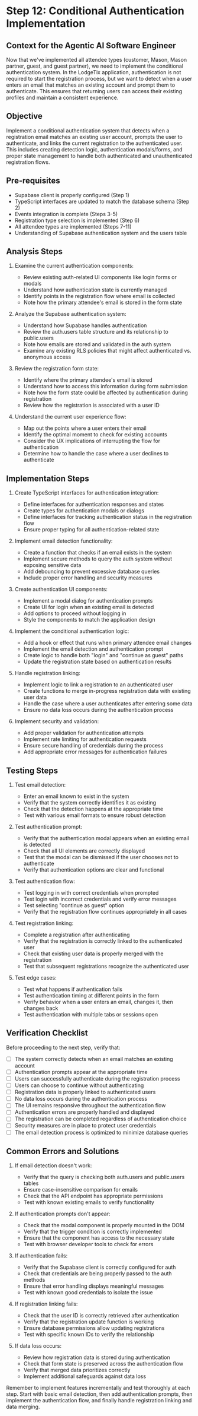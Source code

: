 # Step 12: Conditional Authentication Implementation

## Context for the Agentic AI Software Engineer
Now that we've implemented all attendee types (customer, Mason, Mason partner, guest, and guest partner), we need to implement the conditional authentication system. In the LodgeTix application, authentication is not required to start the registration process, but we want to detect when a user enters an email that matches an existing account and prompt them to authenticate. This ensures that returning users can access their existing profiles and maintain a consistent experience.

## Objective
Implement a conditional authentication system that detects when a registration email matches an existing user account, prompts the user to authenticate, and links the current registration to the authenticated user. This includes creating detection logic, authentication modals/forms, and proper state management to handle both authenticated and unauthenticated registration flows.

## Pre-requisites
- Supabase client is properly configured (Step 1)
- TypeScript interfaces are updated to match the database schema (Step 2)
- Events integration is complete (Steps 3-5)
- Registration type selection is implemented (Step 6)
- All attendee types are implemented (Steps 7-11)
- Understanding of Supabase authentication system and the users table

## Analysis Steps

1. Examine the current authentication components:
   - Review existing auth-related UI components like login forms or modals
   - Understand how authentication state is currently managed
   - Identify points in the registration flow where email is collected
   - Note how the primary attendee's email is stored in the form state

2. Analyze the Supabase authentication system:
   - Understand how Supabase handles authentication
   - Review the auth.users table structure and its relationship to public.users
   - Note how emails are stored and validated in the auth system
   - Examine any existing RLS policies that might affect authenticated vs. anonymous access

3. Review the registration form state:
   - Identify where the primary attendee's email is stored
   - Understand how to access this information during form submission
   - Note how the form state could be affected by authentication during registration
   - Review how the registration is associated with a user ID

4. Understand the current user experience flow:
   - Map out the points where a user enters their email
   - Identify the optimal moment to check for existing accounts
   - Consider the UX implications of interrupting the flow for authentication
   - Determine how to handle the case where a user declines to authenticate

## Implementation Steps

1. Create TypeScript interfaces for authentication integration:
   - Define interfaces for authentication responses and states
   - Create types for authentication modals or dialogs
   - Define interfaces for tracking authentication status in the registration flow
   - Ensure proper typing for all authentication-related state

2. Implement email detection functionality:
   - Create a function that checks if an email exists in the system
   - Implement secure methods to query the auth system without exposing sensitive data
   - Add debouncing to prevent excessive database queries
   - Include proper error handling and security measures

3. Create authentication UI components:
   - Implement a modal dialog for authentication prompts
   - Create UI for login when an existing email is detected
   - Add options to proceed without logging in
   - Style the components to match the application design

4. Implement the conditional authentication logic:
   - Add a hook or effect that runs when primary attendee email changes
   - Implement the email detection and authentication prompt
   - Create logic to handle both "login" and "continue as guest" paths
   - Update the registration state based on authentication results

5. Handle registration linking:
   - Implement logic to link a registration to an authenticated user
   - Create functions to merge in-progress registration data with existing user data
   - Handle the case where a user authenticates after entering some data
   - Ensure no data loss occurs during the authentication process

6. Implement security and validation:
   - Add proper validation for authentication attempts
   - Implement rate limiting for authentication requests
   - Ensure secure handling of credentials during the process
   - Add appropriate error messages for authentication failures

## Testing Steps

1. Test email detection:
   - Enter an email known to exist in the system
   - Verify that the system correctly identifies it as existing
   - Check that the detection happens at the appropriate time
   - Test with various email formats to ensure robust detection

2. Test authentication prompt:
   - Verify that the authentication modal appears when an existing email is detected
   - Check that all UI elements are correctly displayed
   - Test that the modal can be dismissed if the user chooses not to authenticate
   - Verify that authentication options are clear and functional

3. Test authentication flow:
   - Test logging in with correct credentials when prompted
   - Test login with incorrect credentials and verify error messages
   - Test selecting "continue as guest" option
   - Verify that the registration flow continues appropriately in all cases

4. Test registration linking:
   - Complete a registration after authenticating
   - Verify that the registration is correctly linked to the authenticated user
   - Check that existing user data is properly merged with the registration
   - Test that subsequent registrations recognize the authenticated user

5. Test edge cases:
   - Test what happens if authentication fails
   - Test authentication timing at different points in the form
   - Verify behavior when a user enters an email, changes it, then changes back
   - Test authentication with multiple tabs or sessions open

## Verification Checklist

Before proceeding to the next step, verify that:

- [ ] The system correctly detects when an email matches an existing account
- [ ] Authentication prompts appear at the appropriate time
- [ ] Users can successfully authenticate during the registration process
- [ ] Users can choose to continue without authenticating
- [ ] Registration data is properly linked to authenticated users
- [ ] No data loss occurs during the authentication process
- [ ] The UI remains responsive throughout the authentication flow
- [ ] Authentication errors are properly handled and displayed
- [ ] The registration can be completed regardless of authentication choice
- [ ] Security measures are in place to protect user credentials
- [ ] The email detection process is optimized to minimize database queries

## Common Errors and Solutions

1. If email detection doesn't work:
   - Verify that the query is checking both auth.users and public.users tables
   - Ensure case-insensitive comparison for emails
   - Check that the API endpoint has appropriate permissions
   - Test with known existing emails to verify functionality

2. If authentication prompts don't appear:
   - Check that the modal component is properly mounted in the DOM
   - Verify that the trigger condition is correctly implemented
   - Ensure that the component has access to the necessary state
   - Test with browser developer tools to check for errors

3. If authentication fails:
   - Verify that the Supabase client is correctly configured for auth
   - Check that credentials are being properly passed to the auth methods
   - Ensure that error handling displays meaningful messages
   - Test with known good credentials to isolate the issue

4. If registration linking fails:
   - Check that the user ID is correctly retrieved after authentication
   - Verify that the registration update function is working
   - Ensure database permissions allow updating registrations
   - Test with specific known IDs to verify the relationship

5. If data loss occurs:
   - Review how registration data is stored during authentication
   - Check that form state is preserved across the authentication flow
   - Verify that merged data prioritizes correctly
   - Implement additional safeguards against data loss

Remember to implement features incrementally and test thoroughly at each step. Start with basic email detection, then add authentication prompts, then implement the authentication flow, and finally handle registration linking and data merging.
